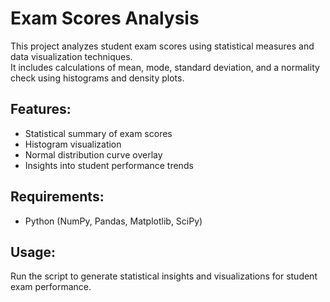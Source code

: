 # Exam Scores Analysis

This project analyzes student exam scores using statistical measures and data visualization techniques.  
It includes calculations of mean, mode, standard deviation, and a normality check using histograms and density plots.  

## Features:
- Statistical summary of exam scores
- Histogram visualization
- Normal distribution curve overlay
- Insights into student performance trends

## Requirements:
- Python (NumPy, Pandas, Matplotlib, SciPy)

## Usage:
Run the script to generate statistical insights and visualizations for student exam performance.
